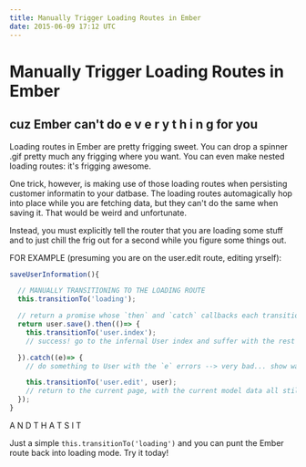 ```yaml
---
title: Manually Trigger Loading Routes in Ember
date: 2015-06-09 17:12 UTC
---
```


# Manually Trigger Loading Routes in Ember
## cuz Ember can't do  e v e r y t h i n g  for you

Loading routes in Ember are pretty frigging sweet. You can drop a spinner .gif pretty much any frigging where you want. You can even make nested loading routes: it's frigging awesome.

One trick, however, is making use of those loading routes when persisting customer informatin to your datbase. The loading routes automagically hop into place while you are fetching data, but they can't do the same when saving it. That would be weird and unfortunate.

Instead, you must explicitly tell the router that you are loading some stuff and to just chill the frig out for a second while you figure some things out.

FOR EXAMPLE (presuming you are on the user.edit route, editing yrself):

```javascript
saveUserInformation(){

  // MANUALLY TRANSITIONING TO THE LOADING ROUTE
  this.transitionTo('loading');

  // return a promise whose `then` and `catch` callbacks each transition to an appropriate route
  return user.save().then(()=> {
    this.transitionTo('user.index');
    // success! go to the infernal User index and suffer with the rest of them!

  }).catch((e)=> {
    // do something to User with the `e` errors --> very bad... show warning/

    this.transitionTo('user.edit', user);
    // return to the current page, with the current model data all still set like WOWWW
  });
}
```

A N D   T H A T S    I T

Just a simple `this.transitionTo('loading')` and you can punt the Ember route back into loading mode. Try it today!
